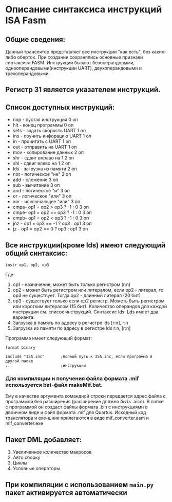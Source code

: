 # Описание синтаксиса инструкций ISA Fasm

## Общие сведения:

Данный транслятор представляет все инструкции "как есть", без каких-либо оберток.
При создании сохранялись основные признаки синтаксиса FASM.
Инструкции бывают безоперандовыми, однооперандовыми(инструкции UART), двухоперандовыми и трехоперандовыми.

## Регистр 31 является указателем инструкций.

## Список доступных инструкций:
- nop	- пустая инструкция				0 оп
- hlt - конец программы				0 оп
- sets - задать скорость UART			1 оп
- ins - поучить инфорацию UART		1 оп
- in - прочитать с UART				1 оп
- out - отправить на UART 			1 оп
- mov - копирование данных			2 оп
- shr - сдвиг вправо на 1				2 оп
- shl	- сдвиг влево на 1				2 оп
- lds	- загрузка из памяти			2 оп
- not - логическое "не"				2 оп
- add - сложение						3 оп
- sub - вычитание						3 оп
- and - логическое "и"				3 оп
- or	- логическое "или" 				3 оп
- xor	- исключающее "или"				3 оп
- cmpa- op1 = op2 > op3 ? -1 : 0		3 оп
- cmpe- op1 = op2 == op3 ? -1 : 0		3 оп
- cmpb- op1 = op2 < op3 ? -1 : 0		3 оп
- jnz	- op1 = op2 == -1 ? op3 : op1	3 оп
- jz	- op1 = op2 == 0 ? op3 : op1	3 оп

## Все инструкции(кроме lds) имеют следующий общий синтаксис:
` instr op1, op2, op3 `

Где: 
1. op1 - назначение, может быть только регистром (r:n)
2. op2 - может быть регистром или литералом, если op2 - литерал,
	то op3 не существует. Тогда op2 - длинный литерал (20 бит)
3. op3 - существует только если op2 регистр. Можеть быть регистром
	или коротким литералом (15 бит). 
Количество операндов для каждой инструкции см. список инструкций.
Синтаксис lds:
Lds имеет два варианта:
1. Загрузка в память по адресу в регистре
	lds [r:n], r:n
2. Загрузка из памяти по адресу в регистре
	lds r:n, [r:n]
	
Программа имеет следующий формат:

	format binary

	include "ISA.inc"		;полный путь к ISA.inc, если программа в другой папке
	...						;инструкции
	
### Для компиляции и получения файла формата .mif используется bat-файл makeMif.bat. 
Ему в качестве аргумента командной строки передается адрес файла с программой без
расширения (расширение должно быть .asm). В папке с программой он создаст файлы 
формата .bin с инструкциями в двоичном виде и файл формата .mif для Quartus.
Исходный код транслятора и exe-шник прилагаются в виде mif_converter.asm и
mif_converter.exe

## Пакет DML добавляет: 
1) Увеличенное количество макросов
2) Авто сборку
3) Циклы
4) Условные операторы

## При компиляции с использованием `main.py` пакет активируется автоматически